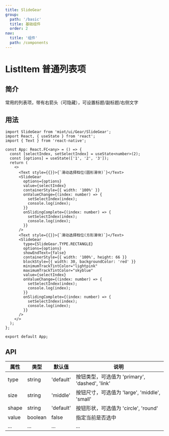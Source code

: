 ```yaml
---
title: SlideGear
group:
  path: '/basic'
  title: 基础组件
  order: 2
nav:
  title: '组件'
  path: /components
---
```


# ListItem 普通列表项

## 简介

常用的列表项，带有右箭头（可隐藏），可设置标题/副标题/右侧文字

## 用法

```tsx
import SlideGear from 'miot/ui/Gear/SlideGear';
import React, { useState } from 'react';
import { Text } from 'react-native';

const App: React.FC<any> = () => {
  const [selectIndex, setSelectIndex] = useState<number>(2);
  const [options] = useState(['1', '2', '3']);
  return (
    <>
      <Text style={{}}>{`滑动选择档位(圆形滑块)`}</Text>
      <SlideGear
        options={options}
        value={selectIndex}
        containerStyle={{ width: '100%' }}
        onValueChange={(index: number) => {
          setSelectIndex(index);
          console.log(index);
        }}
        onSlidingComplete={(index: number) => {
          setSelectIndex(index);
          console.log(index);
        }}
      />
      <Text style={{}}>{`滑动选择档位(方形滑块)`}</Text>
      <SlideGear
        type={SlideGear.TYPE.RECTANGLE}
        options={options}
        showEndText={false}
        containerStyle={{ width: '100%', height: 66 }}
        blockStyle={{ width: 30, backgroundColor: 'red' }}
        minimumTrackTintColor="lightpink"
        maximumTrackTintColor="skyblue"
        value={selectIndex}
        onValueChange={(index: number) => {
          setSelectIndex(index);
          console.log(index);
        }}
        onSlidingComplete={(index: number) => {
          setSelectIndex(index);
          console.log(index);
        }}
      />
    </>
  );
};

export default App;
```

## API

| 属性  | 类型    | 默认值    | 说明                                           |
| ----- | ------- | --------- | ---------------------------------------------- |
| type  | string  | 'default' | 按钮类型，可选值为 'primary', 'dashed', 'link' |
| size  | string  | 'middle'  | 按钮尺寸，可选值为 'large', 'middle', 'small'  |
| shape | string  | 'default' | 按钮形状，可选值为 'circle', 'round'           |
| value | boolean | false     | 指定当前是否选中                               |
| ...   | ...     | ...       | ...                                            |
